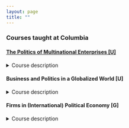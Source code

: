 ```yaml
---
layout: page
title: ""
---
```


### Courses taught at Columbia

#### [The Politics of Multinational Enterprises [U]](assets/UN3961_MNEs_fall2023.pdf)
<details>
    <summary>Course description</summary>
<br>
   Virtually all of the world’s largest, most productive, and most politically powerful companies
have operations in multiple countries. These multinational enterprises (MNEs) are responsible for
the majority of global trade, one-third of global GDP, and one quarter of global employment; they
also engage in corruption, commit labor rights violations, and generate a large share of global carbon
emissions.

   In this course, we will study the MNE as a unique type of political actor. Drawing on research
from scholars of international relations, economics, and business, we will attempt to answer questions
such as: what determines the balance of power between MNEs and the developing countries
that host them? How do governments regulate companies that operate in multiple—and sometimes,
in dozens—of different national jurisdictions? How and why do MNEs lobby governments in
order to achieve their preferred policies? And how can MNEs use their unique global structures to
evade rules that they don’t want to follow? We will also frequently engage with ongoing, real-world
interactions between MNEs and governments through the lens of social science theory.
</details>

#### Business and Politics in a Globalized World [U]
<details>
    <summary>Course description</summary>
<br>
   Companies (or, as we'll mostly refer to them, firms) play a number of important roles in both domestic and international politics; among other activities, they create jobs, engage in trade and investment, create social responsibility programs, lobby governments, and create much of the world's pollution. How should we think about firms as political actors? Why, when, and how do firms attempt to influence policymaking? And when do they succeed? In this course, we will study strategic collaboration, competition, and collusion between firms and governments in a range of settings and policy areas. To do so, we will draw on insights from international relations, economics, and business scholars, and we will frequently engage with current real-world examples of business-government relations. Topics will include (among others) lobbying, corporate social responsibility, taxation and tax avoidance, public-private governance, and corporate influence in foreign policy.
</details>

#### Firms in (International) Political Economy [G]
<details>
    <summary>Course description</summary>
<br>
   Inspired both by advances in data availability and a growing scholarly appreciation for the
political influence of the private sector, firm-level theories and research designs have grown
increasingly popular among political economy scholars in recent years. While studying firms
allows for the generation of new insights across a broad array of substantive topics, it carries
with it several unique conceptual and empirical challenges. For example, how should we
conceive of firms as political actors, given their organizational structures? What are firms’
policy preferences? How do they influence politics, and how can we measure their impact?


   In this course we will review political economy research that centers the firm as the actor
of interest; particular focus will be given to recently published work that is innovative in
terms of methodology, measurement, and/or data collection. While we will focus primarily
on international political economy applications—for example, firm-level studies of trade, investment,
and commercial diplomacy—we will also cover less inherently international topics
such as lobbying, environmental politics, and private governance/corporate social responsibility.
In addition to providing preparation for the IR field exam, this course aims to give
students the tools to conduct state-of-the-art political economy research at the firm level.
</details>

